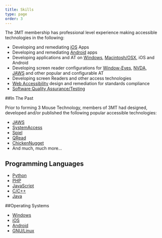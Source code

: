 ```yaml
---
title: Skills
type: page
order: 3
---
```


The 3MT membership has professional level experience making accessible technologies in the following:

* Developing and remediating [iOS][1] Apps
* Developing and remediating  [Android][2] apps
* Developing applications and AT on [Windows][3], [Macintosh/OSX][4], iOS and Android
* Developing screen reader configurations for [Window-Eyes][5], [NVDA][6], [JAWS][7] and other popular and configurable AT
* Developing screen Readers and other access technologies
* [Web Accessibility][8] design and remediation for standards compliance
* [Software Quality Assurance/Testing][9]

##In The Past

Prior to forming 3 Mouse Technology, members of 3MT had designed, developed and/or published the following popular accessible technologies:

* [JAWS][7]
* [SystemAccess][16]
* [Spiel][17]
* [QRead][18]
* [ChickenNugget][19]
* And much, much more...

## Programming Languages

* [Python][10]
* [PHP][11]
* [JavaScript][12]
* [C/C++][13]
* [Java][14]

##Operating Systems

* [Windows][3]
* [iOS][1]
* [Android][2]
* [GNU/Linux][15]


 [1]: http://en.wikipedia.org/wiki/IOS
 [2]: http://en.wikipedia.org/wiki/Android_(operating_system)
 [3]: http://en.wikipedia.org/wiki/Microsoft_Windows
 [4]: http://en.wikipedia.org/wiki/OS_X
 [5]: http://www.gwmicro.com
 [6]: http://www.nvaccess.org
 [7]: http://en.wikipedia.org/wiki/JAWS_(screen_reader)
 [8]: http://en.wikipedia.org/wiki/Web_accessibility
 [9]: http://en.wikipedia.org/wiki/Software_quality_assurance
 [10]: http://en.wikipedia.org/wiki/Python_(programming_language)
 [11]: http://en.wikipedia.org/wiki/PHP
 [12]: http://en.wikipedia.org/wiki/JavaScript
 [13]: http://en.wikipedia.org/wiki/C++
 [14]: http://en.wikipedia.org/wiki/Java_(programming_language)
 [15]: http://en.wikipedia.org/wiki/Linux
 [16]: http://www.serotek.com/systemaccess
 [17]: https://play.google.com/store/apps/details?id=info.spielproject.spiel
 [18]: http://q-continuum.net/qread/
 [19]: http://q-continuum.net/chicken_nugget/
